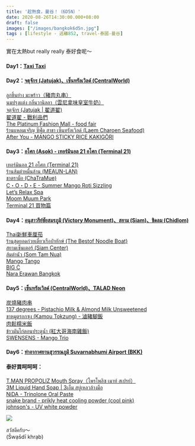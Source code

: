 ```yaml
---
title: '趁熱食，曼谷！（6D5N）'
date: 2020-08-26T14:30:00.000+08:00
draft: false
images: ["/images/bangkok6d5n.jpg"]
tags : [lifestyle - 逃離852, travel-泰國-曼谷]
---
```


實在太熱but really really 泰好食呢～  
  
  
#### Day1：[Taxi Taxi](https://hidie.net/bangkok1/)  
  
  
#### Day2：[จตุจักร (Jatujak)、เซ็นทรัลเวิลด์ (CentralWorld)](https://hidie.net/bangkok2/)  
[ลูกชิ้นย่าง มะพร้าว（豬肉丸串）](https://hidie.net/bangkok2a/)  
[นมปรุงแต่ง กลิ่นวานิลลา（雲尼拿味皇室牛奶）](https://hidie.net/bangkok2b/)  
[จตุจักร (Jatujak | 翟道翟)](https://hidie.net/bangkok2c/)  
[翟道翟 - 戰利品們](https://hidie.net/bangkok2d/)  
[The Platinum Fashion Mall - food fair](https://hidie.net/bangkok2e/)  
[ร้านแหลมเจริญ ซีฟู๊ด สาขา เซ็นทรัลเวิลด์ (Laem Charoen Seafood)](https://hidie.net/bangkok2f/)  
[After You - MANGO STICKY RICE KAKIGŌRI](https://hidie.net/bangkok2g/)  
  
  
#### Day3：[อโศก (Asok) - เทอร์มินอล 21 อโศก (Terminal 21)](https://hidie.net/bangkok3/)  
[เทอร์มินอล 21 อโศก (Terminal 21)](https://hidie.net/bangkok3a/)  
[ร้านส้มตำหมื่นล้าน (MEAUN-LAN)](https://hidie.net/bangkok3b/)  
[ชาตรามือ (ChaTraMue)](https://hidie.net/bangkok3c/)  
[C・O・D・E - Summer Mango Roti Sizzling](https://hidie.net/bangkok3d/)  
[Let’s Relax Spa](https://hidie.net/bangkok3e/)  
[Moom Muum Park](https://hidie.net/bangkok3f/)  
[Terminal 21 買物篇](https://hidie.net/bangkok3g/)  
  
  
#### Day4：[อนุสาวรีย์ชัยสมรภูมิ (Victory Monument)、สยาม (Siam)、ชิดลม (Chidlom)](https://hidie.net/bangkok4/)  
[Thai新鮮車厘茄](https://hidie.net/bangkok4a/)  
[ร้านสุดยอดก๋วยเตี๋ยวเรือป๋ายักษ์ (The Bestof Noodle Boat)](https://hidie.net/bangkok4b/)  
[สยามเซ็นเตอร์ (Siam Center)](https://hidie.net/bangkok4c/)  
[ส้มตำนัว (Som Tam Nua)](https://hidie.net/bangkok4d/)  
[Mango Tango](https://hidie.net/bangkok4e/)  
[BIG C](https://hidie.net/bangkok4f/)  
[Nara Erawan Bangkok](https://hidie.net/bangkok4g/)  

  
#### Day5：[เซ็นทรัลเวิลด์ (CentralWorld)、TALAD Neon](https://hidie.net/bangkok5/)  
[炭燒豬肉串](https://hidie.net/bangkok5a/)  
[137 degrees - Pistachio Milk & Almond Milk Unsweetened](https://hidie.net/bangkok5b/)  
[ขาหมูตรอกซุง (Kamou Tokzung) - 滷豬腳飯](https://hidie.net/bangkok5c/)  
[肉鬆糯米飯](https://hidie.net/bangkok5d/)  
[ข้าวมันไก่ตอนประตูน้ำ (紅大哥海南雞飯)](https://hidie.net/bangkok5e/)  
[SWENSENS - Mango Trio](https://hidie.net/bangkok5f/)  
  
  
#### Day6：[ท่าอากาศยานสุวรรณภูมิ Suvarnabhumi Airport (BKK)](https://hidie.net/bangkok6/)  
  
  
  
  
#### 泰好買呵呵呵：  
[T.MAN PROPOLIZ Mouth Spray（โพรโพลิซ เมาท์ สเปรย์）](https://hidie.net/tmanpropoliz/)  
[3M Liquid Hand Soap | 3เอ็ม สบู่เหลวล้างมือ](https://hidie.net/mmmsoap/)  
[NiDA - Trinolone Oral Paste](https://hidie.net/nidaoral/)  
[snake brand - prikly heat cooling powder (cool pink)](https://hidie.net/snakebrand/)  
[johnson's - UV white powder](https://hidie.net/johnsonsuvpowder/)  


![](/images/bangkok6d5n.jpg)

สวัสดีครับ～  
(S̄wạs̄dī khrạb)
